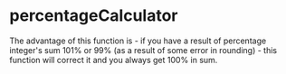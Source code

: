 # percentageCalculator
The advantage of this function is - if you have a result of percentage integer's sum 101% or 99% (as a result of some error in rounding) - this function will correct it and you always get 100% in sum.
